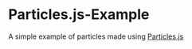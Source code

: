 # Particles.js-Example
A simple example of particles made using [Particles.js](https://github.com/VincentGarreau/particles.js)
